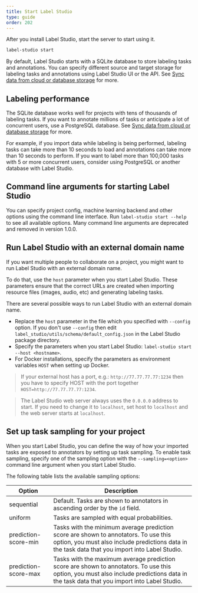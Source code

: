 ```yaml
---
title: Start Label Studio
type: guide
order: 202
---
```


After you install Label Studio, start the server to start using it. 

```bash
label-studio start
```

By default, Label Studio starts with a SQLite database to store labeling tasks and annotations. You can specify different source and target storage for labeling tasks and annotations using Label Studio UI or the API. See [Sync data from cloud or database storage](storage.html) for more.

## Labeling performance 

The SQLite database works well for projects with tens of thousands of labeling tasks. If you want to annotate millions of tasks or anticipate a lot of concurrent users, use a PostgreSQL database. See [Sync data from cloud or database storage](storage.html) for more.  

For example, if you import data while labeling is being performed, labeling tasks can take more than 10 seconds to load and annotations can take more than 10 seconds to perform. If you want to label more than 100,000 tasks with 5 or more concurrent users, consider using PostgreSQL or another database with Label Studio. 

## Command line arguments for starting Label Studio

You can specify project config, machine learning backend and other options using the command line interface. Run `label-studio start --help` to see all available options. Many command line arguments are deprecated and removed in version 1.0.0. 

## Run Label Studio with an external domain name

If you want multiple people to collaborate on a project, you might want to run Label Studio with an external domain name. 

To do that, use the `host` parameter when you start Label Studio. These parameters ensure that the correct URLs are created when importing resource files (images, audio, etc) and generating labeling tasks.   

There are several possible ways to run Label Studio with an external domain name.
 
- Replace the `host` parameter in the file which you specified with `--config` option. If you don't use `--config` then edit `label_studio/utils/schema/default_config.json` in the Label Studio package directory.
- Specify the parameters when you start Label Studio: `label-studio start --host <hostname>`.
- For Docker installations, specify the parameters as environment variables `HOST` when setting up Docker. 

> If your external host has a port, e.g.: `http://77.77.77.77:1234` then you have to specify HOST with the port together `HOST=http://77.77.77.77:1234`. 

> The Label Studio web server always uses the `0.0.0.0` address to start. If you need to change it to `localhost`, set host to `localhost` and the web server starts at `localhost`.  


## Set up task sampling for your project 

When you start Label Studio, you can define the way of how your imported tasks are exposed to annotators by setting up task sampling. To enable task sampling, specify one of the sampling option with the `--sampling=<option>` command line argument when you start Label Studio. 

The following table lists the available sampling options: 

| Option | Description |
| --- | --- | 
| sequential | Default. Tasks are shown to annotators in ascending order by the `id` field. |
| uniform | Tasks are sampled with equal probabilities. |
| prediction-score-min | Tasks with the minimum average prediction score are shown to annotators. To use this option, you must also include predictions data in the task data that you import into Label Studio. |
| prediction-score-max | Tasks with the maximum average prediction score are shown to annotators. To use this option, you must also include predictions data in the task data that you import into Label Studio. |

